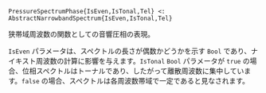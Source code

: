 ```
PressureSpectrumPhase{IsEven,IsTonal,Tel} <: AbstractNarrowbandSpectrum{IsEven,IsTonal,Tel}
```

狭帯域周波数の関数としての音響圧相の表現。

`IsEven` パラメータは、スペクトルの長さが偶数かどうかを示す `Bool` であり、ナイキスト周波数の計算に影響を与えます。`IsTonal` `Bool` パラメータが `true` の場合、位相スペクトルはトーナルであり、したがって離散周波数に集中しています。`false` の場合、スペクトルは各周波数帯域で一定であると見なされます。
